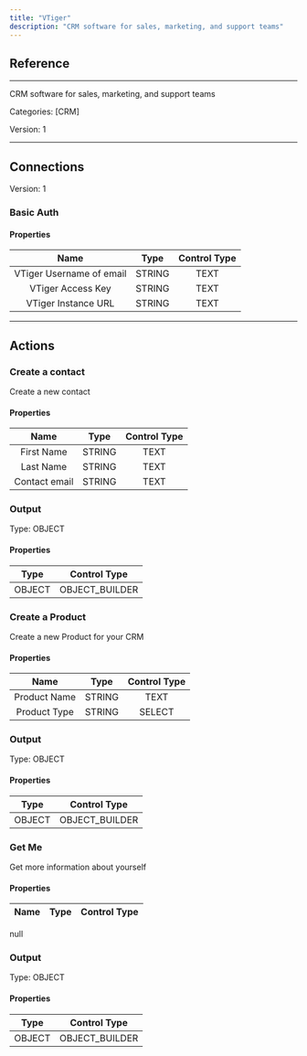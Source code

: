 ```yaml
---
title: "VTiger"
description: "CRM software for sales, marketing, and support teams"
---
```

## Reference
<hr />

CRM software for sales, marketing, and support teams


Categories: [CRM]


Version: 1

<hr />



## Connections

Version: 1


### Basic Auth

#### Properties

|      Name      |     Type     |     Control Type     |
|:--------------:|:------------:|:--------------------:|
| VTiger Username of email | STRING | TEXT  |
| VTiger Access Key | STRING | TEXT  |
| VTiger Instance URL | STRING | TEXT  |





<hr />





## Actions


### Create a contact
Create a new contact

#### Properties

|      Name      |     Type     |     Control Type     |
|:--------------:|:------------:|:--------------------:|
| First Name | STRING | TEXT  |
| Last Name | STRING | TEXT  |
| Contact email | STRING | TEXT  |


### Output



Type: OBJECT

#### Properties

|     Type     |     Control Type     |
|:------------:|:--------------------:|
| OBJECT | OBJECT_BUILDER  |





### Create a Product
Create a new Product for your CRM

#### Properties

|      Name      |     Type     |     Control Type     |
|:--------------:|:------------:|:--------------------:|
| Product Name | STRING | TEXT  |
| Product Type | STRING | SELECT  |


### Output



Type: OBJECT

#### Properties

|     Type     |     Control Type     |
|:------------:|:--------------------:|
| OBJECT | OBJECT_BUILDER  |





### Get Me
Get more information about yourself

#### Properties

|      Name      |     Type     |     Control Type     |
|:--------------:|:------------:|:--------------------:|
null


### Output



Type: OBJECT

#### Properties

|     Type     |     Control Type     |
|:------------:|:--------------------:|
| OBJECT | OBJECT_BUILDER  |





